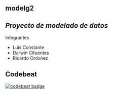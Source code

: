 ## modelg2

## _Proyecto de modelado de datos_

Integrantes
- Luis Constante
- Darwin Cifuentes
- Ricardo Ordoñez


## Codebeat
[![codebeat badge](https://codebeat.co/badges/85b7ad9c-1e14-41dc-b4ef-8046a2e110c1)](https://codebeat.co/projects/github-com-erordonez-modelg2-master)

